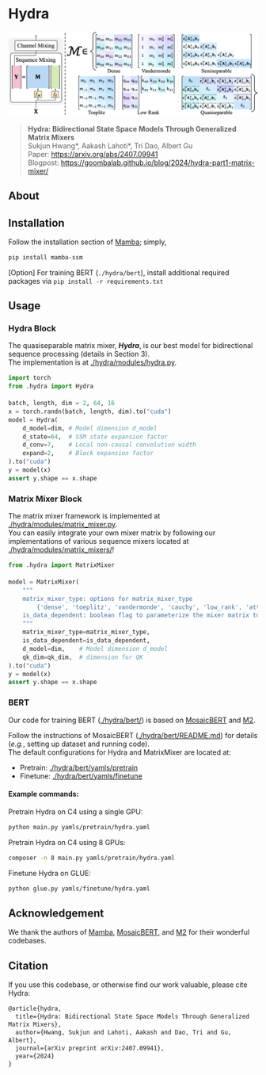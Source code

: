 # Hydra

![Hydra](assets/matrix_mixer.png "Matrix Mixer")
> **Hydra: Bidirectional State Space Models Through Generalized Matrix Mixers**\
> Sukjun Hwang*, Aakash Lahoti*, Tri Dao, Albert Gu\
> Paper: https://arxiv.org/abs/2407.09941 \
> Blogpost: https://goombalab.github.io/blog/2024/hydra-part1-matrix-mixer/

## About

## Installation
Follow the installation section of [Mamba](https://github.com/state-spaces/mamba); simply,
```bash
pip install mamba-ssm
```

[Option] For training BERT (`./hydra/bert`), install additional required packages via `pip install -r requirements.txt`

## Usage

### Hydra Block

The quasiseparable matrix mixer, ***Hydra***, is our best model for bidirectional sequence processing (details in Section 3).\
The implementation is at [./hydra/modules/hydra.py](./hydra/modules/hydra.py).

```python
import torch
from .hydra import Hydra

batch, length, dim = 2, 64, 16
x = torch.randn(batch, length, dim).to("cuda")
model = Hydra(
    d_model=dim, # Model dimension d_model
    d_state=64,  # SSM state expansion factor
    d_conv=7,    # Local non-causal convolution width
    expand=2,    # Block expansion factor
).to("cuda")
y = model(x)
assert y.shape == x.shape
```

### Matrix Mixer Block

The matrix mixer framework is implemented at [./hydra/modules/matrix_mixer.py](./hydra/modules/matrix_mixer.py).\
You can easily integrate your own mixer matrix by following our implementations of various sequence mixers located at [./hydra/modules/matrix_mixers/](./hydra/modules/matrix_mixers/)!

```python
from .hydra import MatrixMixer

model = MatrixMixer(
    """
    matrix_mixer_type: options for matrix_mixer_type
        {'dense', 'toeplitz', 'vandermonde', 'cauchy', 'low_rank', 'attention', 'quasiseparable'}
    is_data_dependent: boolean flag to parameterize the mixer matrix to SAM
    """
    matrix_mixer_type=matrix_mixer_type,
    is_data_dependent=is_data_dependent,
    d_model=dim,    # Model dimension d_model
    qk_dim=qk_dim,  # dimension for QK
).to("cuda")
y = model(x)
assert y.shape == x.shape
```

### BERT

Our code for training BERT ([./hydra/bert/](./hydra/bert/)) is based on [MosaicBERT](https://github.com/mosaicml/examples/tree/main/examples/benchmarks/bert) and [M2](https://github.com/HazyResearch/m2).

Follow the instructions of MosaicBERT ([./hydra/bert/README.md](./hydra/bert/README.md)) for details (*e.g.*, setting up dataset and running code). \
The default configurations for Hydra and MatrixMixer are located at:
- Pretrain: [./hydra/bert/yamls/pretrain](./hydra/bert/yamls/pretrain)
- Finetune: [./hydra/bert/yamls/finetune](./hydra/bert/yamls/finetune)

#### Example commands:
Pretrain Hydra on C4 using a single GPU:
```bash
python main.py yamls/pretrain/hydra.yaml
```
Pretrain Hydra on C4 using 8 GPUs:
```bash
composer -n 8 main.py yamls/pretrain/hydra.yaml
```
Finetune Hydra on GLUE:
```bash
python glue.py yamls/finetune/hydra.yaml
```

## Acknowledgement
We thank the authors of [Mamba](https://github.com/state-spaces/mamba), [MosaicBERT](https://github.com/mosaicml/examples/tree/main/examples/benchmarks/bert), and [M2](https://github.com/HazyResearch/m2) for their wonderful codebases.

## Citation
If you use this codebase, or otherwise find our work valuable, please cite Hydra:
```
@article{hydra,
  title={Hydra: Bidirectional State Space Models Through Generalized Matrix Mixers},
  author={Hwang, Sukjun and Lahoti, Aakash and Dao, Tri and Gu, Albert},
  journal={arXiv preprint arXiv:2407.09941},
  year={2024}
}
```
